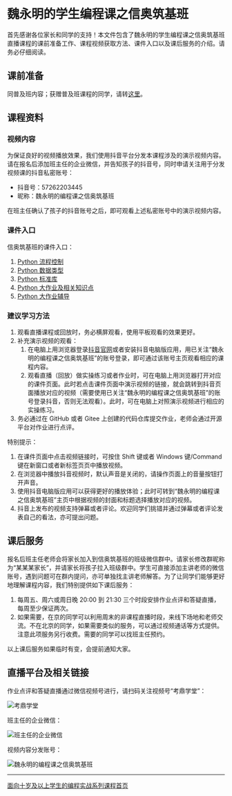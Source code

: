 # 魏永明的学生编程课之信奥筑基班

首先感谢各位家长和同学的支持！本文件包含了魏永明的学生编程课之信奥筑基班直播课程的课前准备工作、课程视频获取方法、课件入口以及课后服务的介绍。请务必仔细阅读。

## 课前准备

同普及班内容；获赠普及班课程的同学，请转[这里](ClassNewbie.md)。

## 课程资料

### 视频内容

为保证良好的视频播放效果，我们使用抖音平台分发本课程涉及的演示视频内容。请在报名后添加班主任的企业微信，并告知孩子的抖音号，同时申请关注用于分发视频课的抖音私密账号：

- 抖音号：57262203445
- 昵称：魏永明的编程课之信奥筑基班

在班主任确认了孩子的抖音账号之后，即可观看上述私密账号中的演示视频内容。

### 课件入口

信奥筑基班的课件入口：

1. [Python 流程控制](https://courses.fmsoft.cn/plzs/python-flow-control.html)
1. [Python 数据类型](https://courses.fmsoft.cn/plzs/python-data-types.html)
1. [Python 标准库](https://courses.fmsoft.cn/plzs/python-standard-library.html)
1. [Python 大作业及相关知识点](https://courses.fmsoft.cn/plzs/python-comprehensive-exercise.html)
1. [Python 大作业辅导](https://courses.fmsoft.cn/plzs/python-project-coaching.html)

### 建议学习方法

1. 观看直播课程或回放时，务必横屏观看，使用平板观看的效果更好。
1. 补充演示视频的观看：
    1. 在电脑上用浏览器登录[抖音官网](https://www.douyin.com)或者安装抖音电脑版应用，用已关注“魏永明的编程课之信奥筑基班”的账号登录，即可通过该账号主页观看相应的课程内容。
    1. 观看直播（回放）做实操练习或者作业时，可在电脑上用浏览器打开对应的课件页面。此时若点击课件页面中演示视频的链接，就会跳转到抖音页面播放对应的视频（需要使用已关注“魏永明的编程课之信奥筑基班”的账号登录抖音，否则无法观看）。此时，可在电脑上对照演示视频进行相应的实操练习。
1. 务必通过在 GitHub 或者 Gitee 上创建的代码仓库提交作业，老师会通过开源平台对作业进行点评。

特别提示：

1. 在课件页面中点击视频链接时，可按住 Shift 键或者 Windows 键/Command 键在新窗口或者新标签页页中播放视频。
1. 在浏览器中播放抖音视频时，默认声音是关闭的，请操作页面上的音量按钮打开声音。
1. 使用抖音电脑版应用可以获得更好的播放体验；此时可转到“魏永明的编程课之信奥筑基班”主页中根据视频的封面和标题选择播放对应的视频。
1. 抖音上发布的视频支持弹幕或者评论。欢迎同学们挑错并通过弹幕或者评论发表自己的看法，亦可提出问题。

## 课后服务

报名后班主任老师会将家长加入到信奥筑基班的班级微信群中。请家长修改群昵称为“某某某家长”，并请家长将孩子拉入班级群中。学生可直接添加主讲老师的微信账号，遇到问题可在群内提问，亦可单独找主讲老师解答。为了让同学们能够更好地理解课程内容，我们特别提供如下课后服务：

1. 每周五、周六或周日晚 20:00 到 21:30 三个时段安排作业点评和答疑直播，每周至少保证两次。
2. 如果需要，在京的同学可以利用周末的非课程直播时段，来线下场地和老师交流。不在北京的同学，如果需要类似的服务，可以通过视频通话等方式提供。注意此项服务另行收费。需要的同学可以找班主任预约。

以上课后服务如果临时有变，会提前通知大家。

## 直播平台及相关链接

作业点评和答疑直播通过微信视频号进行，请扫码关注视频号“考鼎学堂”：

![考鼎学堂](https://courses.fmsoft.cn/plzs/assets/qrcode-wechat-channel-weiym.png)

班主任的企业微信：

![班主任的企业微信](https://courses.fmsoft.cn/plzs/assets/qrcode-wechat-enterprise-lee.png)

视频内容分发账号：

![魏永明的编程课之信奥筑基班](https://courses.fmsoft.cn/plzs/assets/qrcode-douyin-class-python.png)

---

[面向十岁及以上学生的编程实战系列课程首页](README.md)
